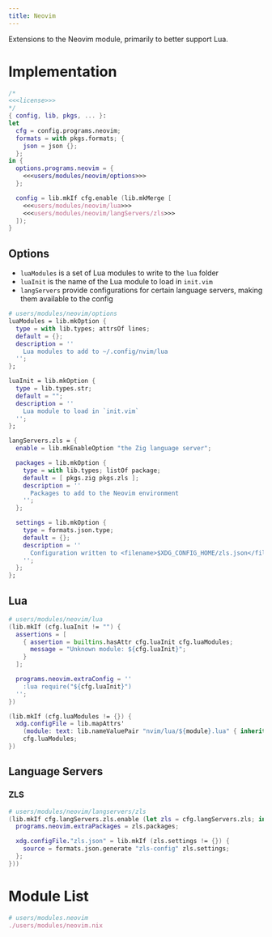 ```yaml
---
title: Neovim
---
```


Extensions to the Neovim module, primarily to better support Lua.

# Implementation
```nix users/modules/neovim.nix
/*
<<<license>>>
*/
{ config, lib, pkgs, ... }:
let 
  cfg = config.programs.neovim;
  formats = with pkgs.formats; {
    json = json {};
  };
in {
  options.programs.neovim = {
    <<<users/modules/neovim/options>>>
  };

  config = lib.mkIf cfg.enable (lib.mkMerge [
    <<<users/modules/neovim/lua>>>
    <<<users/modules/neovim/langServers/zls>>>
  ]);
}
```

## Options
- `luaModules` is a set of Lua modules to write to the `lua` folder
- `luaInit` is the name of the Lua module to load in `init.vim`
- `langServers` provide configurations for certain language servers, making them available to the config

```nix "users/modules/neovim/options"
# users/modules/neovim/options
luaModules = lib.mkOption {
  type = with lib.types; attrsOf lines;
  default = {};
  description = ''
    Lua modules to add to ~/.config/nvim/lua
  '';
};

luaInit = lib.mkOption {
  type = lib.types.str;
  default = "";
  description = ''
    Lua module to load in `init.vim`
  '';
};

langServers.zls = {
  enable = lib.mkEnableOption "the Zig language server";

  packages = lib.mkOption {
    type = with lib.types; listOf package;
    default = [ pkgs.zig pkgs.zls ];
    description = ''
      Packages to add to the Neovim environment
    '';
  };

  settings = lib.mkOption {
    type = formats.json.type;
    default = {};
    description = ''
      Configuration written to <filename>$XDG_CONFIG_HOME/zls.json</filename>
    '';
  };
};
```

## Lua
```nix "users/modules/neovim/lua"
# users/modules/neovim/lua
(lib.mkIf (cfg.luaInit != "") {
  assertions = [
    { assertion = builtins.hasAttr cfg.luaInit cfg.luaModules;
      message = "Unknown module: ${cfg.luaInit}";
    }
  ];

  programs.neovim.extraConfig = ''
    :lua require("${cfg.luaInit}")
  '';
})

(lib.mkIf (cfg.luaModules != {}) {
  xdg.configFile = lib.mapAttrs' 
    (module: text: lib.nameValuePair "nvim/lua/${module}.lua" { inherit text; }) 
    cfg.luaModules;
})
```

## Language Servers
### ZLS
```nix "users/modules/neovim/langServers/zls"
# users/modules/neovim/langservers/zls
(lib.mkIf cfg.langServers.zls.enable (let zls = cfg.langServers.zls; in {
  programs.neovim.extraPackages = zls.packages;

  xdg.configFile."zls.json" = lib.mkIf (zls.settings != {}) {
    source = formats.json.generate "zls-config" zls.settings;
  };
}))
```

# Module List
```nix "users/modules" +=
# users/modules.neovim
./users/modules/neovim.nix
```
